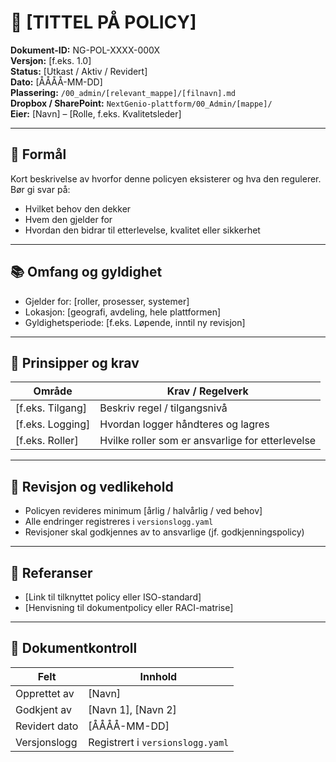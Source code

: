 # 📘 [TITTEL PÅ POLICY]

**Dokument-ID:** NG-POL-XXXX-000X  
**Versjon:** [f.eks. 1.0]  
**Status:** [Utkast / Aktiv / Revidert]  
**Dato:** [ÅÅÅÅ-MM-DD]  
**Plassering:** `/00_admin/[relevant_mappe]/[filnavn].md`  
**Dropbox / SharePoint:** `NextGenio-plattform/00_Admin/[mappe]/`  
**Eier:** [Navn] – [Rolle, f.eks. Kvalitetsleder]

---

## 🎯 Formål

Kort beskrivelse av hvorfor denne policyen eksisterer og hva den regulerer. Bør gi svar på:
- Hvilket behov den dekker
- Hvem den gjelder for
- Hvordan den bidrar til etterlevelse, kvalitet eller sikkerhet

---

## 📚 Omfang og gyldighet

- Gjelder for: [roller, prosesser, systemer]
- Lokasjon: [geografi, avdeling, hele plattformen]
- Gyldighetsperiode: [f.eks. Løpende, inntil ny revisjon]

---

## 🧩 Prinsipper og krav

| Område               | Krav / Regelverk                                          |
|----------------------|------------------------------------------------------------|
| [f.eks. Tilgang]     | Beskriv regel / tilgangsnivå                              |
| [f.eks. Logging]     | Hvordan logger håndteres og lagres                       |
| [f.eks. Roller]      | Hvilke roller som er ansvarlige for etterlevelse         |

---

## 🔄 Revisjon og vedlikehold

- Policyen revideres minimum [årlig / halvårlig / ved behov]
- Alle endringer registreres i `versionslogg.yaml`
- Revisjoner skal godkjennes av to ansvarlige (jf. godkjenningspolicy)

---

## 📎 Referanser

- [Link til tilknyttet policy eller ISO-standard]
- [Henvisning til dokumentpolicy eller RACI-matrise]

---

## 📄 Dokumentkontroll

| Felt             | Innhold                                       |
|------------------|-----------------------------------------------|
| Opprettet av     | [Navn]                                        |
| Godkjent av      | [Navn 1], [Navn 2]                            |
| Revidert dato    | [ÅÅÅÅ-MM-DD]                                  |
| Versjonslogg     | Registrert i `versionslogg.yaml`              |

